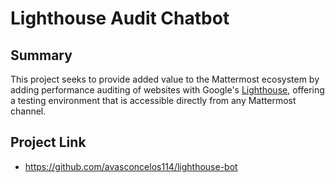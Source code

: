 # Lighthouse Audit Chatbot

## Summary
This project seeks to provide added value to the Mattermost ecosystem by adding performance auditing of websites with Google's [Lighthouse](https://developers.google.com/web/tools/lighthouse), offering a testing environment that is accessible directly from any Mattermost channel.

## Project Link
* https://github.com/avasconcelos114/lighthouse-bot
